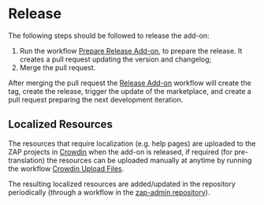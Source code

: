 # Release

The following steps should be followed to release the add-on:
 1. Run the workflow [Prepare Release Add-on](https://github.com/zaproxy/fuzzdb-offensive/actions/workflows/prepare-release-add-on.yml),
    to prepare the release. It creates a pull request updating the version and changelog;
 2. Merge the pull request.

After merging the pull request the [Release Add-on](https://github.com/zaproxy/fuzzdb-offensive/actions/workflows/release-add-on.yml) workflow
will create the tag, create the release, trigger the update of the marketplace, and create a pull request preparing the next development iteration.

## Localized Resources

The resources that require localization (e.g. help pages) are uploaded to the ZAP projects in [Crowdin](https://crowdin.com/) when the
add-on is released, if required (for pre-translation) the resources can be uploaded manually at anytime by running the workflow
[Crowdin Upload Files](https://github.com/zaproxy/fuzzdb-offensive/actions/workflows/crowdin-upload-files.yml).

The resulting localized resources are added/updated in the repository periodically (through a workflow in the
[zap-admin repository](https://github.com/zaproxy/zap-admin/)).

